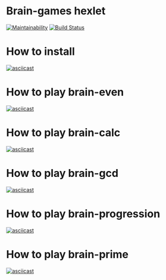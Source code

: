 # Brain-games hexlet
[![Maintainability](https://api.codeclimate.com/v1/badges/ce99e4793f160670f577/maintainability)](https://codeclimate.com/github/Heizoinside/frontend-project-lvl1/maintainability)
[![Build Status](https://travis-ci.org/Heizoinside/frontend-project-lvl1.svg?branch=master)](https://travis-ci.org/frontend-project-lvl1)
# How to install
[![asciicast](https://asciinema.org/a/2c8K4BhHh7fkPbQCiKYkcovJI.svg)](https://asciinema.org/a/2c8K4BhHh7fkPbQCiKYkcovJI)
# How to play brain-even
[![asciicast](https://asciinema.org/a/B4TbDj2ZZEfCVwyLZybKsq6ZX.svg)](https://asciinema.org/a/B4TbDj2ZZEfCVwyLZybKsq6ZX)
# How to play brain-calc
[![asciicast](https://asciinema.org/a/VWxHg9h63CMzsZdM5gV1RAdl4.svg)](https://asciinema.org/a/VWxHg9h63CMzsZdM5gV1RAdl4)
# How to play brain-gcd
[![asciicast](https://asciinema.org/a/aaoVetS2gbavF8GwtDqRA9dU3.svg)](https://asciinema.org/a/aaoVetS2gbavF8GwtDqRA9dU3)
# How to play brain-progression
[![asciicast](https://asciinema.org/a/Oc8PRA6PhFQDhAFPKrqz41IrE.svg)](https://asciinema.org/a/Oc8PRA6PhFQDhAFPKrqz41IrE)
# How to play brain-prime
[![asciicast](https://asciinema.org/a/oxxCXNuOEstwywVbSKG7Clkzj.svg)](https://asciinema.org/a/oxxCXNuOEstwywVbSKG7Clkzj)
